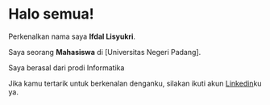 

# Halo semua! 

Perkenalkan nama saya **Ifdal Lisyukri**.<br>

Saya seorang **Mahasiswa** di [Universitas Negeri Padang].<br>

Saya berasal dari prodi Informatika

Jika kamu tertarik untuk berkenalan denganku, silakan ikuti akun [Linkedin](https://www.linkedin.com/in/ifdal-lisyukri-b567372a4/)ku ya.
